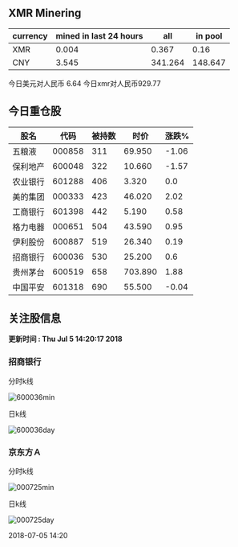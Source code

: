 ## XMR Minering

|currency|mined in last 24 hours|all|in pool|
|---|---|---|---|
|XMR|0.004|0.367|0.16|
|CNY|3.545|341.264|148.647|

今日美元对人民币 6.64	今日xmr对人民币929.77


## 今日重仓股 

|股名|代码|被持数|时价|涨跌%|
|---|---|---|---|---|
|五粮液|000858|311|69.950|-1.06|
|保利地产|600048|322|10.660|-1.57|
|农业银行|601288|406|3.320|0.0|
|美的集团|000333|423|46.020|2.02|
|工商银行|601398|442|5.190|0.58|
|格力电器|000651|504|43.590|0.95|
|伊利股份|600887|519|26.340|0.19|
|招商银行|600036|530|25.200|0.6|
|贵州茅台|600519|658|703.890|1.88|
|中国平安|601318|690|55.500|-0.04|

## 关注股信息
**更新时间 : Thu Jul  5 14:20:17 2018**
### 招商银行 
分时k线

![600036min](http://image.sinajs.cn/newchart/min/n/sh600036.gif)

日k线

![600036day](http://image.sinajs.cn/newchart/daily/n/sh600036.gif)

### 京东方Ａ 
分时k线

![000725min](http://image.sinajs.cn/newchart/min/n/sz000725.gif)

日k线

![000725day](http://image.sinajs.cn/newchart/daily/n/sz000725.gif)

2018-07-05 14:20